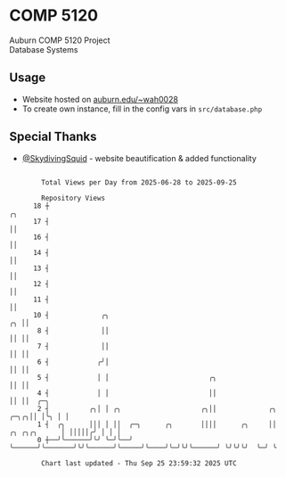 # COMP 5120
Auburn COMP 5120 Project  
Database Systems

## Usage
- Website hosted on [auburn.edu/~wah0028](https://webhome.auburn.edu/~wah0028/)
- To create own instance, fill in the config vars in `src/database.php`

## Special Thanks
- [@SkydivingSquid](https://github.com/SkydivingSquid) - website beautification & added functionality

```

        Total Views per Day from 2025-06-28 to 2025-09-25

        Repository Views
      18 ┼                                                                                  ╭╮
      17 ┤                                                                                  ││
      16 ┤                                                                                  ││
      14 ┤                                                                                  ││
      13 ┤                                                                                  ││
      12 ┤                                                                                  ││
      11 ┤                                                                                  ││
      10 ┤             ╭╮                                                                ╭╮ ││
       8 ┤             ││                                                                ││ ││
       7 ┤             ││                                                                ││ ││
       6 ┤            ╭╯│                                                                ││ ││
       5 ┤            │ │                         ╭╮                                     ││ ││
       4 ┤            │ │                         ││                                     ││ ││  ╭─╮
       2 ┤          ╭╮│ │ ╭╮                    ╭╮││             ╭╮                 ╭─╮╭╮││ │╰╮ │ │
       1 ┤  ╭╮      │││ │ ││  ╭─╮      ╭╮       ││││      ╭╮     ││    ╭╮ ╭╮╭╮      │ │││││╭╯ │ │ │
       0 ┼──╯╰──────╯╰╯ ╰─╯╰──╯ ╰──────╯╰───────╯╰╯╰──────╯╰─────╯╰────╯╰─╯╰╯╰──────╯ ╰╯╰╯╰╯  ╰─╯ ╰

        Chart last updated - Thu Sep 25 23:59:32 2025 UTC
        
```
